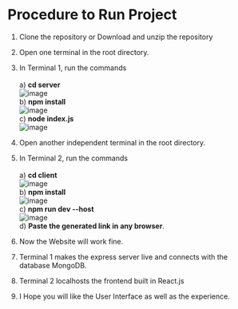 # Procedure to Run Project 

1) Clone the repository or Download and unzip the repository
2) Open one terminal in the root directory.
3) In Terminal 1, run the commands <br /><br />
     a) **cd server** <br />
            ![image](https://github.com/HarshwardhanMore/MobileMunch/assets/87003053/677fbdcb-6db8-4ada-9559-4160625b46e5) <br />
     b) **npm install** <br />
            ![image](https://github.com/HarshwardhanMore/MobileMunch/assets/87003053/6b0106c3-0908-4e63-bf87-600989b6a8a3) <br />
     c) **node index.js** <br />
            ![image](https://github.com/HarshwardhanMore/MobileMunch/assets/87003053/0adfd724-a9e8-41fb-8658-08fc7cbe8fd4) <br />
        
6) Open another independent terminal in the root directory. 
7) In Terminal 2, run the commands  <br /><br />
   a) **cd client** <br />
          ![image](https://github.com/HarshwardhanMore/MobileMunch/assets/87003053/25865507-2c89-49ff-9072-bb3346f1643c) <br />
   b) **npm install** <br /> 
          ![image](https://github.com/HarshwardhanMore/MobileMunch/assets/87003053/154492b9-cf76-4584-bb4f-d09f246e9b57) <br />
   c) **npm run dev --host** <br />
          ![image](https://github.com/HarshwardhanMore/MobileMunch/assets/87003053/0a25bb08-c554-4796-aa31-b8bbf82ef6f7) <br />
   d) **Paste the generated link in any browser**.
9) Now the Website will work fine.
10) Terminal 1 makes the express server live and connects with the database MongoDB.
11) Terminal 2 localhosts the frontend built in React.js
12) I Hope you will like the User Interface as well as the experience. 
   
